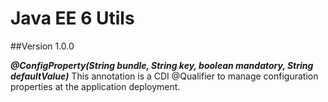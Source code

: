 # Java EE 6 Utils
##Version 1.0.0

**_@ConfigProperty(String bundle, String key, boolean mandatory, String defaultValue)_**
This annotation is a CDI @Qualifier to manage configuration properties at the application deployment.